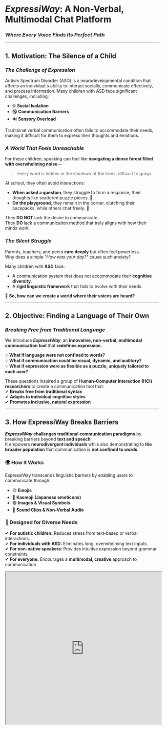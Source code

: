 # **_ExpressiWay_: A Non-Verbal, Multimodal Chat Platform**  
### *Where Every Voice Finds Its Perfect Path*  

---

## **1. Motivation: The Silence of a Child**  

### *The Challenge of Expression*  
Autism Spectrum Disorder (ASD) is a neurodevelopmental condition that affects an individual's ability to interact socially, communicate effectively, and process information. Many children with ASD face significant challenges, including:  

- 🌐 **Social Isolation**  
- 🔇 **Communication Barriers**  
- 🔊 **Sensory Overload**  

Traditional verbal communication often fails to accommodate their needs, making it difficult for them to express their thoughts and emotions.  

### *A World That Feels Unreachable*  
For these children, speaking can feel like **navigating a dense forest filled with overwhelming noise**—  
> Every word is hidden in the shadows of the trees, difficult to grasp.  

At school, they often avoid interactions:  
- **When asked a question**, they struggle to form a response, their thoughts like scattered puzzle pieces. 🧩  
- **On the playground**, they remain in the corner, clutching their backpacks, while others chat freely. 🎒  

They **DO NOT** lack the desire to communicate.  
They **DO** lack a communication method that truly aligns with how their minds work.  

### *The Silent Struggle*  
Parents, teachers, and peers **care deeply** but often feel powerless.  
Why does a simple *"How was your day?"* cause such anxiety?  

Many children with **ASD** face:  
- A communication system that does not accommodate their **cognitive diversity**.  
- A **rigid linguistic framework** that fails to evolve with their needs.  

📢 **So, how can we create a world where their voices are heard?**  

---

## **2. Objective: Finding a Language of Their Own**  

### *Breaking Free from Traditional Language*  
We introduce _**ExpressiWay**_, an **innovative, non-verbal, multimodal communication tool** that **redefines expression**.

💡 **What if language were not confined to words?**  
💡 **What if communication could be visual, dynamic, and auditory?**  
💡 **What if expression were as flexible as a puzzle, uniquely tailored to each user?**  

These questions inspired a group of **Human-Computer Interaction (HCI) researchers** to create a communication tool that:  
✔ **Breaks free from traditional syntax**  
✔ **Adapts to individual cognitive styles**  
✔ **Promotes inclusive, natural expression**  

---

## **3. How ExpressiWay Breaks Barriers**  

**_ExpressiWay_ challenges traditional communication paradigms** by breaking barriers beyond **text and speech**.  
It empowers **neurodivergent individuals** while also demonstrating to **the broader population** that communication is **not confined to words**.

### **🌍 How It Works**  
ExpressiWay transcends linguistic barriers by enabling users to communicate through:  
- 🟡 **Emojis**  
- 🔵 **Kaomoji (Japanese emoticons)**  
- 🟢 **Images & Visual Symbols**  
- 🔴 **Sound Clips & Non-Verbal Audio**  

### **🎯 Designed for Diverse Needs**  
✔ **For autistic children:** Reduces stress from text-based or verbal interactions.  
✔ **For individuals with ASD:** Eliminates long, overwhelming text inputs.  
✔ **For non-native speakers:** Provides intuitive expression beyond grammar constraints.  
✔ **For everyone:** Encourages a **multimodal, creative** approach to communication.  

<iframe height=498 width=510 src="https://vimeo.com/1054933336/507298804c?share=copy" >


---

## **4. Why It Fits the 'Unconventional' Theme**  

### **🚀 Challenging Traditional Communication Norms**  
Most chat applications rely on **text and speech**.  
🔄 **ExpressiWay disrupts this model** by enabling **symbol-based, auditory, and visual expression**.

### **💡 Empowering Underrepresented Groups**  
Unlike tools designed for **neurotypical users**, ExpressiWay was **built for neurodivergent individuals first**, adapting to **their natural ways of communication**.

### **🌎 Decentralizing Language**  
Traditional language follows strict **grammatical rules**.  
**ExpressiWay allows free-form expression**, letting users **assemble communication** in an open-ended, personalized manner.

---

## **5. Impact: A Communication Revolution**  

The adoption of **ExpressiWay** has far-reaching effects:  

- 👨‍👩‍👧 **Parents & Educators**  
  - Strengthen bonds with neurodivergent children.  
  - Transform communication from **stressful** to **enjoyable**.  

- 🏫 **Special Education Institutions**  
  - Integrate into learning environments.  
  - Create **more inclusive** classrooms.  

- 🌍 **General Users**  
  - Recognize **the power of multimodal communication**.  
  - Unlock **new forms of digital self-expression**.  

---

## **6. Conclusion: A World That Finally Listens**  

For years, children like Kai have lived in a world that was silent—  
not because they had nothing to say, but because they lacked the means to be heard.  

But now, they are **silent no longer**.  

> **Communication is not about language—it is about understanding.**  

🔹 **ExpressiWay is more than a technological innovation.**  
🔹 **It is a movement toward inclusion, equality, and empathy.**  

🌍 **The world does not need everyone to speak the same language.**  
💡 **It only needs to ensure that every voice can be heard.**  
